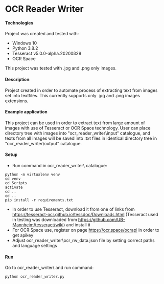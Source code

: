 # OCR Reader Writer


#### Technologies
Project was created and tested with:
* Windows 10
* Python 3.8.2
* Tesseract v5.0.0-alpha.20200328
* OCR Space

This project was tested with .jpg and .png only images.


#### Description
Project created in order to automate process of extracting text from images set into textfiles. This currently supports only .jpg and .png images extensions.


#### Example application
This project can be used in order to extract text from large amount of images with use of Tesseract or OCR Space technology. User can place directory tree with images into "ocr_reader_writer\input" catalogue, and texts from all images will be saved into .txt files in identical directory tree in "ocr_reader_writer\output" catalogue.


#### Setup
- Run command in ocr_reader_writer\ catalogue:
```
python -m virtualenv venv
cd venv
cd Scripts
activate
cd ..
cd ..
pip install -r requirements.txt
```
- In order to use Tesseract, download it from one of links from https://tesseract-ocr.github.io/tessdoc/Downloads.html (Tesseract used in testing was downloaded from https://github.com/UB-Mannheim/tesseract/wiki) and install it
- For OCR Space use, register on page https://ocr.space/ocrapi in order to get apikey
- Adjust ocr_reader_writer\ocr_rw_data.json file by setting correct paths and language settings


#### Run
Go to ocr_reader_writer\ and run command:
```
python ocr_reader_writer.py
```